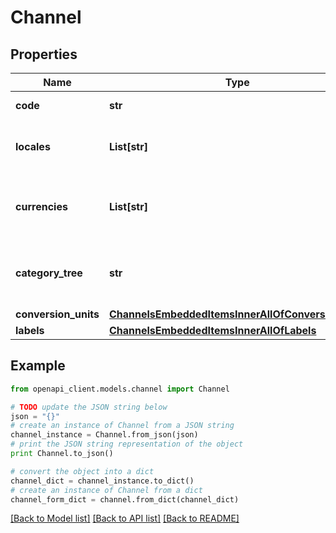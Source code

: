 # Channel


## Properties
Name | Type | Description | Notes
------------ | ------------- | ------------- | -------------
**code** | **str** | Channel code | 
**locales** | **List[str]** | Codes of activated locales for the channel | 
**currencies** | **List[str]** | Codes of activated currencies for the channel | 
**category_tree** | **str** | Code of the category tree linked to the channel | 
**conversion_units** | [**ChannelsEmbeddedItemsInnerAllOfConversionUnits**](ChannelsEmbeddedItemsInnerAllOfConversionUnits.md) |  | [optional] 
**labels** | [**ChannelsEmbeddedItemsInnerAllOfLabels**](ChannelsEmbeddedItemsInnerAllOfLabels.md) |  | [optional] 

## Example

```python
from openapi_client.models.channel import Channel

# TODO update the JSON string below
json = "{}"
# create an instance of Channel from a JSON string
channel_instance = Channel.from_json(json)
# print the JSON string representation of the object
print Channel.to_json()

# convert the object into a dict
channel_dict = channel_instance.to_dict()
# create an instance of Channel from a dict
channel_form_dict = channel.from_dict(channel_dict)
```
[[Back to Model list]](../README.md#documentation-for-models) [[Back to API list]](../README.md#documentation-for-api-endpoints) [[Back to README]](../README.md)


